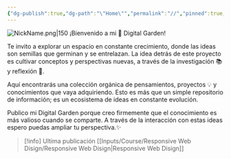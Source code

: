 ```yaml
---
{"dg-publish":true,"dg-path":"\"Home\"","permalink":"//","pinned":true,"tags":["#publish","gardenEntry","gardenEntry","gardenEntry","gardenEntry","gardenEntry","gardenEntry","gardenEntry","gardenEntry","gardenEntry","gardenEntry"]}
---
```


![NickName.png|150](/img/user/NickName.png)
¡Bienvenido a mi 🌱 Digital Garden!

Te invito a explorar un espacio en constante crecimiento, donde las ideas son semillas que germinan y se entrelazan. La idea detrás de este proyecto es cultivar conceptos y perspectivas nuevas, a través de la investigación 📚 y reflexión 🤔.

Aquí encontrarás una colección orgánica de pensamientos, proyectos 💡 y conocimientos que vaya adquiriendo. Esto es más que un simple repositorio de información; es un ecosistema de ideas en constante evolución.

Publico mi Digital Garden porque creo firmemente que el conocimiento es más valioso cuando se comparte. A través de la interacción con estas ideas espero puedas ampliar tu perspectiva.✨

> [!info] Ultima publicación
> [[Inputs/Course/Responsive Web Disign/Responsive Web Disign\|Responsive Web Disign]]